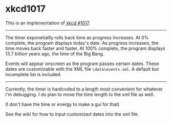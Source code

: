 # xkcd1017
This is an implementation of [xkcd \#1017](http://xkcd.com/1017).
 
----
The timer exponetiallly rolls back time as progress increases. At 0% complete, the program displays today's date.
As progress increases, the time moves back faster and faster. At 100% complete, the program displays 13.7 billion
years ago, the time of the Big Bang.
 
Events will appear onscreen as the program passes certain dates. These dates are customizable with the XML file
`\data\events.xml`.
A default but incomplete list is included.

----
Currently, the timer is hardcoded to a length most convenient for whatever I'm debugging. I do plan to move the
time length to the xml file as well.
 
(I don't have the time or energy to make a gui for that)
 
See the wiki for how to input customized dates into the xml file.

